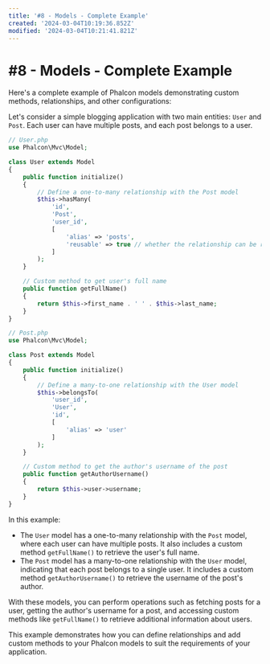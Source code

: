 ```yaml
---
title: '#8 - Models - Complete Example'
created: '2024-03-04T10:19:36.852Z'
modified: '2024-03-04T10:21:41.821Z'
---
```


# #8 - Models - Complete Example

Here's a complete example of Phalcon models demonstrating custom methods, relationships, and other configurations:

Let's consider a simple blogging application with two main entities: `User` and `Post`. Each user can have multiple posts, and each post belongs to a user.

```php
// User.php
use Phalcon\Mvc\Model;

class User extends Model
{
    public function initialize()
    {
        // Define a one-to-many relationship with the Post model
        $this->hasMany(
            'id',
            'Post',
            'user_id',
            [
                'alias' => 'posts',
                'reusable' => true // whether the relationship can be reused
            ]
        );
    }

    // Custom method to get user's full name
    public function getFullName()
    {
        return $this->first_name . ' ' . $this->last_name;
    }
}

// Post.php
use Phalcon\Mvc\Model;

class Post extends Model
{
    public function initialize()
    {
        // Define a many-to-one relationship with the User model
        $this->belongsTo(
            'user_id',
            'User',
            'id',
            [
                'alias' => 'user'
            ]
        );
    }

    // Custom method to get the author's username of the post
    public function getAuthorUsername()
    {
        return $this->user->username;
    }
}
```

In this example:

- The `User` model has a one-to-many relationship with the `Post` model, where each user can have multiple posts. It also includes a custom method `getFullName()` to retrieve the user's full name.
- The `Post` model has a many-to-one relationship with the `User` model, indicating that each post belongs to a single user. It includes a custom method `getAuthorUsername()` to retrieve the username of the post's author.

With these models, you can perform operations such as fetching posts for a user, getting the author's username for a post, and accessing custom methods like `getFullName()` to retrieve additional information about users.

This example demonstrates how you can define relationships and add custom methods to your Phalcon models to suit the requirements of your application.
